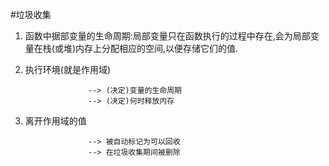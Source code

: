 #垃圾收集
1. 函数中据部变量的生命周期:局部变量只在函数执行的过程中存在,会为局部变量在栈(或堆)内存上分配相应的空间,以便存储它们的值.
2. 执行环境(就是作用域)

                     --> (决定)变量的生命周期
                     --> (决定)何时释放内存
3. 离开作用域的值 
      
                     --> 被自动标记为可以回收
                     --> 在垃圾收集期间被删除
